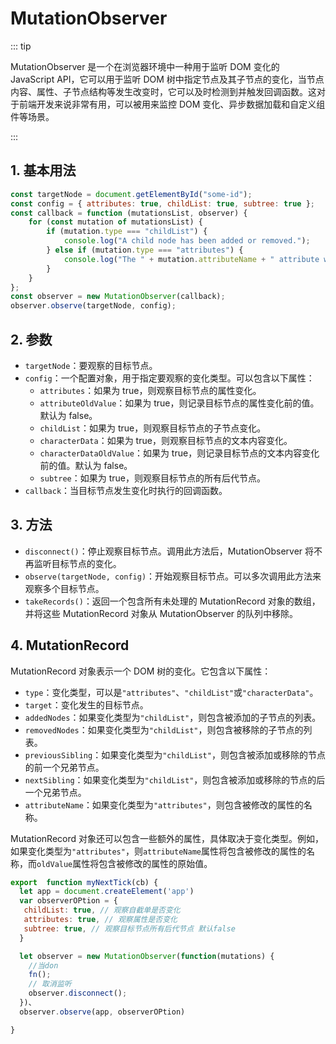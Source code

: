 # MutationObserver

::: tip

MutationObserver 是一个在浏览器环境中一种用于监听 DOM 变化的 JavaScript API，它可以用于监听 DOM 树中指定节点及其子节点的变化，当节点内容、属性、子节点结构等发生改变时，它可以及时检测到并触发回调函数。这对于前端开发来说非常有用，可以被用来监控 DOM 变化、异步数据加载和自定义组件等场景。

:::

## 1. 基本用法

```js
const targetNode = document.getElementById("some-id");
const config = { attributes: true, childList: true, subtree: true };
const callback = function (mutationsList, observer) {
	for (const mutation of mutationsList) {
		if (mutation.type === "childList") {
			console.log("A child node has been added or removed.");
		} else if (mutation.type === "attributes") {
			console.log("The " + mutation.attributeName + " attribute was modified.");
		}
	}
};
const observer = new MutationObserver(callback);
observer.observe(targetNode, config);
```

## 2. 参数

- `targetNode`：要观察的目标节点。
- `config`：一个配置对象，用于指定要观察的变化类型。可以包含以下属性：
  - `attributes`：如果为 true，则观察目标节点的属性变化。
  - `attributeOldValue`：如果为 true，则记录目标节点的属性变化前的值。默认为 false。
  - `childList`：如果为 true，则观察目标节点的子节点变化。
  - `characterData`：如果为 true，则观察目标节点的文本内容变化。
  - `characterDataOldValue`：如果为 true，则记录目标节点的文本内容变化前的值。默认为 false。
  - `subtree`：如果为 true，则观察目标节点的所有后代节点。
- `callback`：当目标节点发生变化时执行的回调函数。

## 3. 方法

- `disconnect()`：停止观察目标节点。调用此方法后，MutationObserver 将不再监听目标节点的变化。
- `observe(targetNode, config)`：开始观察目标节点。可以多次调用此方法来观察多个目标节点。
- `takeRecords()`：返回一个包含所有未处理的 MutationRecord 对象的数组，并将这些 MutationRecord 对象从 MutationObserver 的队列中移除。

## 4. MutationRecord

MutationRecord 对象表示一个 DOM 树的变化。它包含以下属性：

- `type`：变化类型，可以是`"attributes"`、`"childList"`或`"characterData"`。
- `target`：变化发生的目标节点。
- `addedNodes`：如果变化类型为`"childList"`，则包含被添加的子节点的列表。
- `removedNodes`：如果变化类型为`"childList"`，则包含被移除的子节点的列表。
- `previousSibling`：如果变化类型为`"childList"`，则包含被添加或移除的节点的前一个兄弟节点。
- `nextSibling`：如果变化类型为`"childList"`，则包含被添加或移除的节点的后一个兄弟节点。
- `attributeName`：如果变化类型为`"attributes"`，则包含被修改的属性的名称。

MutationRecord 对象还可以包含一些额外的属性，具体取决于变化类型。例如，如果变化类型为`"attributes"`，则`attributeName`属性将包含被修改的属性的名称，而`oldValue`属性将包含被修改的属性的原始值。

```js 手写mextTick
export  function myNextTick(cb) {
  let app = document.createElement('app')
  var observerOPtion = {
   childList: true, // 观察自截单是否变化
   attributes: true, // 观察属性是否变化
   subtree: true, // 观察目标节点所有后代节点 默认false
  }

  let observer = new MutationObserver(function(mutations) {
	//当don
	fn();
	// 取消监听
	observer.disconnect();
  })、
  observer.observe(app, observerOPtion)

}

```
